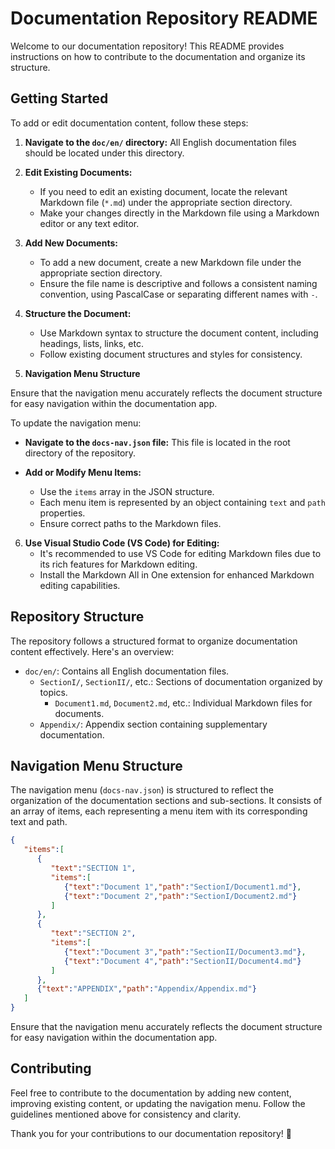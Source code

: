 # Documentation Repository README

Welcome to our documentation repository! This README provides instructions on how to contribute to the documentation and organize its structure.

## Getting Started

To add or edit documentation content, follow these steps:

1. **Navigate to the `doc/en/` directory:** All English documentation files should be located under this directory.

2. **Edit Existing Documents:**
   - If you need to edit an existing document, locate the relevant Markdown file (`*.md`) under the appropriate section directory.
   - Make your changes directly in the Markdown file using a Markdown editor or any text editor.

3. **Add New Documents:**
   - To add a new document, create a new Markdown file under the appropriate section directory.
   - Ensure the file name is descriptive and follows a consistent naming convention, using PascalCase or separating different names with `-`.

4. **Structure the Document:**
   - Use Markdown syntax to structure the document content, including headings, lists, links, etc.
   - Follow existing document structures and styles for consistency.

5. **Navigation Menu Structure**

Ensure that the navigation menu accurately reflects the document structure for easy navigation within the documentation app.

To update the navigation menu:

- **Navigate to the `docs-nav.json` file:** This file is located in the root directory of the repository.

- **Add or Modify Menu Items:**
   - Use the `items` array in the JSON structure.
   - Each menu item is represented by an object containing `text` and `path` properties.
   - Ensure correct paths to the Markdown files.

6. **Use Visual Studio Code (VS Code) for Editing:**
   - It's recommended to use VS Code for editing Markdown files due to its rich features for Markdown editing.
   - Install the Markdown All in One extension for enhanced Markdown editing capabilities.

## Repository Structure

The repository follows a structured format to organize documentation content effectively. Here's an overview:

- `doc/en/`: Contains all English documentation files.
  - `SectionI/`, `SectionII/`, etc.: Sections of documentation organized by topics.
    - `Document1.md`, `Document2.md`, etc.: Individual Markdown files for documents.
  - `Appendix/`: Appendix section containing supplementary documentation.

## Navigation Menu Structure

The navigation menu (`docs-nav.json`) is structured to reflect the organization of the documentation sections and sub-sections. It consists of an array of items, each representing a menu item with its corresponding text and path.

```json
{
   "items":[
      {
         "text":"SECTION 1",
         "items":[
            {"text":"Document 1","path":"SectionI/Document1.md"},
            {"text":"Document 2","path":"SectionI/Document2.md"}
         ]
      },
      {
         "text":"SECTION 2",
         "items":[
            {"text":"Document 3","path":"SectionII/Document3.md"},
            {"text":"Document 4","path":"SectionII/Document4.md"}
         ]
      },
      {"text":"APPENDIX","path":"Appendix/Appendix.md"}
   ]
}
```
Ensure that the navigation menu accurately reflects the document structure for easy navigation within the documentation app.

## Contributing

Feel free to contribute to the documentation by adding new content, improving existing content, or updating the navigation menu. Follow the guidelines mentioned above for consistency and clarity.

Thank you for your contributions to our documentation repository! 🚀
